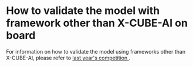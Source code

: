 # How to validate the model with framework other than X-CUBE-AI on board

For information on how to validate the model using frameworks other than X-CUBE-AI, please refer to 
<a href="https://github.com/tinymlcontest/tinymlcontest2022_demo_evaluation/blob/main/How%20to%20validate%20your%20own%20model%20on%20board.md"> last year's competition </a>.


